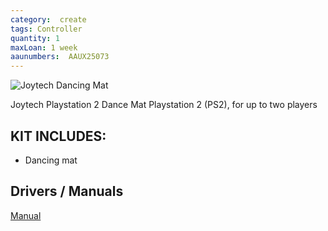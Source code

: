 ```yaml
---
category:  create
tags: Controller
quantity: 1
maxLoan: 1 week
aaunumbers:  AAUX25073
---
```

![Joytech Dancing Mat](https://m.media-amazon.com/images/I/51637A49qYL.jpg)

Joytech Playstation 2 Dance Mat Playstation 2 (PS2), for up to two players
## KIT INCLUDES:
-  Dancing mat

## Drivers / Manuals
[Manual](https://fcc.report/FCC-ID/SBIRVR-0012/457016.pdf)



